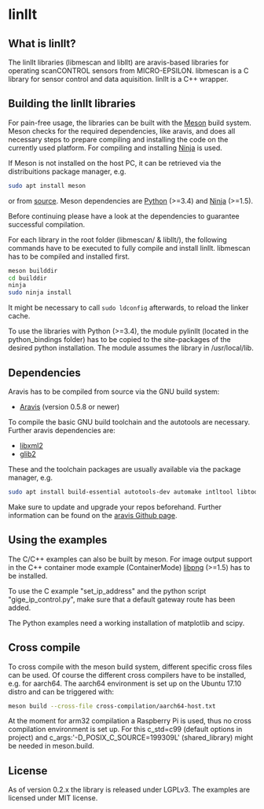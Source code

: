 # linllt

## What is linllt?

The linllt libraries (libmescan and libllt) are aravis-based libraries for operating scanCONTROL sensors from MICRO-EPSILON. libmescan is a C library for sensor control and data aquisition. linllt is a C++ wrapper.

## Building the linllt libraries

For pain-free usage, the libraries can be built with the [Meson](http://mesonbuild.com) build system. Meson checks for the required dependencies, like aravis, and does all necessary steps to prepare compiling and installing the code on the currently used platform. For compiling and installing [Ninja](https://ninja-build.org) is used.

If Meson is not installed on the host PC, it can be retrieved via the distribuitions package manager, e.g.

```bash
sudo apt install meson
```

or from [source](https://github.com/mesonbuild/meson/releases). Meson dependencies are [Python](http://python.org) (>=3.4) and [Ninja](https://ninja-build.org) (>=1.5).

Before continuing please have a look at the dependencies to guarantee successful compilation.

For each library in the root folder (libmescan/ & libllt/), the following commands have to be executed to fully compile and install linllt. libmescan has to be compiled and installed first.

```bash
meson builddir
cd builddir
ninja
sudo ninja install
```

It might be necessary to call `sudo ldconfig` afterwards, to reload the linker cache.

To use the libraries with Python (>=3.4), the module pylinllt (located in the python_bindings folder) has to be copied to the site-packages of the desired python installation. The module assumes the library in /usr/local/lib.

## Dependencies

Aravis has to be compiled from source via the GNU build system:

- [Aravis](https://github.com/AravisProject/aravis/releases) (version 0.5.8 or newer)

To compile the basic GNU build toolchain and the autotools are necessary. Further aravis dependencies are:

- [libxml2](https://github.com/GNOME/libxml2/releases)
- [glib2](https://github.com/GNOME/glib/releases)

These and the toolchain packages are usually available via the package manager, e.g.

```bash
sudo apt install build-essential autotools-dev automake intltool libtool gtk-doc-tools libxml2-dev libglib2.0-dev
```

Make sure to update and upgrade your repos beforehand. Further information can be found on the [aravis Github page](https://github.com/AravisProject/aravis).

## Using the examples

The C/C++ examples can also be built by meson. For image output support in the C++ container mode example (ContainerMode) [libpng](https://sourceforge.net/projects/libpng/files) (>=1.5) has to be installed.

To use the C example "set_ip_address" and the python script "gige_ip_control.py", make sure that a default gateway route has been added. 

The Python examples need a working installation of matplotlib and scipy.

## Cross compile

To cross compile with the meson build system, different specific cross files can be used. Of course the different cross compilers have to be installed, e.g. for aarch64. The aarch64 environment is set up on the Ubuntu 17.10 distro and can be triggered with:

```bash
meson build --cross-file cross-compilation/aarch64-host.txt
```

At the moment for arm32 compilation a Raspberry Pi is used, thus no cross compilation environment is set up. For this c\_std=c99 (default options in project) and c_args:'-D_POSIX_C_SOURCE=199309L' (shared_library) might be needed in meson.build.

## License

As of version 0.2.x the library is released under LGPLv3. The examples are licensed under MIT license.